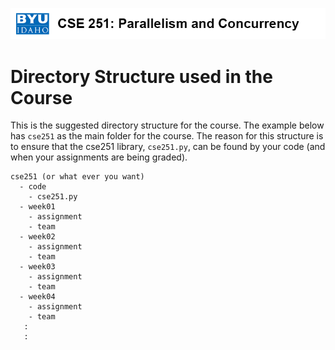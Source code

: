 ![](../site/banner.png)

# Directory Structure used in the Course


This is the suggested directory structure for the course.  The example below has `cse251` as the main folder for the course.  The reason for this structure is to ensure that the cse251 library, `cse251.py`, can be found by your code (and when your assignments are being graded).

```text
cse251 (or what ever you want)
  - code
    - cse251.py
  - week01
    - assignment
    - team
  - week02
    - assignment
    - team
  - week03
    - assignment
    - team
  - week04
    - assignment
    - team
   :
   :
```
